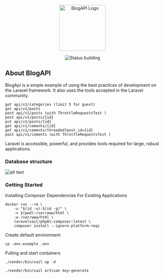 <p align="center"><a href="http://localhost" target="_blank"><img src="https://github.com/nsankov/laravel-blog-RESTful/blob/main/_documentation/logo.png?raw=true" width="150" alt="BlogAPI Logo"></a></p>

<p align="center">
    <img src="https://github.com/nsankov/laravel-blog-RESTful/actions/workflows/BlogAPI.yml/badge.svg" alt="Status building">

[comment]: <> (<a href="https://packagist.org/packages/laravel/framework"><img src="https://img.shields.io/packagist/dt/laravel/framework" alt="Total Downloads"></a>)

[comment]: <> (<a href="https://packagist.org/packages/laravel/framework"><img src="https://img.shields.io/packagist/v/laravel/framework" alt="Latest Stable Version"></a>)

[comment]: <> (<a href="https://packagist.org/packages/laravel/framework"><img src="https://img.shields.io/packagist/l/laravel/framework" alt="License"></a>)
</p>

## About BlogAPI

BlogApi is a simple example of using the best practices of development on the Laravel framework. It also uses the tools accepted in the Laravel community.

```
get api/v1/categories (limit 5 for guest)
get api/v1/posts
post api/v1/posts (with ThrottleRequestsTest )
post api/v1/posts/{id}
put api/v1/posts/{id}
get api/v1/coments/{id}
get api/v1/coments/threaded?post_id={id}
post api/v1/coments (with ThrottleRequestsTest )
```

Laravel is accessible, powerful, and provides tools required for large, robust applications.

### Database structure
![alt text](https://github.com/nsankov/laravel-blog-RESTful/blob/main/_documentation/db_diagram.png?raw=true)

### Getting Started
Installing Composer Dependencies For Existing Applications
```
docker run --rm \
    -u "$(id -u):$(id -g)" \
    -v $(pwd):/var/www/html \
    -w /var/www/html \
    laravelsail/php81-composer:latest \
    composer install --ignore-platform-reqs
```
Create default environment
```
cp .env.example .env
```
Pulling and start containers
```
./vendor/bin/sail up -d
```
```
./vendor/bin/sail artisan key:generate
```

